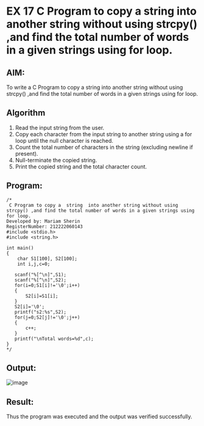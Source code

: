 # EX 17 C Program to copy a  string  into another string without using strcpy() ,and find the total number of words in a given strings using for loop.
## AIM:
To write a C Program to copy a  string  into another string without using strcpy() ,and find the total number of words in a given strings using for loop.

## Algorithm
1. Read the input string from the user.
2. Copy each character from the input string to another string using a for loop until the null character is reached.
3. Count the total number of characters in the string (excluding newline if present).
4. Null-terminate the copied string.
5. Print the copied string and the total character count.


## Program:
```
/*
 C Program to copy a  string  into another string without using strcpy() ,and find the total number of words in a given strings using for loop.
Developed by: Mariam Sherin
RegisterNumber: 212222060143
#include <stdio.h>
#include <string.h>
 
int main()
{
  	char S1[100], S2[100];
  	int i,j,c=0;
 
   scanf("%[^\n]",S1);
   scanf("%[^\n]",S2);
   for(i=0;S1[i]!='\0';i++)
   {
       S2[i]=S1[i];
   }
   S2[i]='\0';
   printf("s2:%s",S2);
   for(j=0;S2[j]!='\0';j++)
   {
       c++;
   }
   printf("\nTotal words=%d",c);
}
*/
```

## Output:

![image](https://github.com/user-attachments/assets/038a05b4-ee59-4b67-acdb-f7d1a3d4b079)


## Result:
Thus the program was executed and the output was verified successfully.
